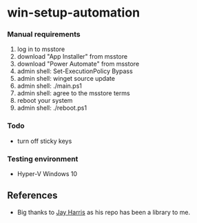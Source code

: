 # win-setup-automation

### Manual requirements
1. log in to msstore
2. download "App Installer" from msstore
3. download "Power Automate" from msstore
4. admin shell: Set-ExecutionPolicy Bypass
5. admin shell: winget source update
6. admin shell: ./main.ps1
7. admin shell: agree to the msstore terms
8. reboot your system
9. admin shell: ./reboot.ps1

### Todo
- turn off sticky keys

### Testing environment
- Hyper-V Windows 10

## References
- Big thanks to [Jay Harris](https://github.com/jayharris/dotfiles-windows) as his repo has been a library to me.
